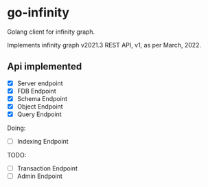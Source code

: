 
# go-infinity
Golang client for infinity graph. 

Implements infinity graph v2021.3 REST API, v1, as per March, 2022. 

## Api implemented 

- [x] Server endpoint
- [x] FDB Endpoint 
- [x] Schema Endpoint
- [x] Object Endpoint
- [x] Query Endpoint

Doing:
- [ ] Indexing Endpoint


TODO:
- [ ] Transaction Endpoint
- [ ] Admin Endpoint
